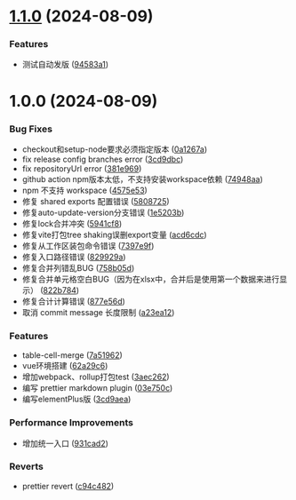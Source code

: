# [1.1.0](https://github.com/SirHe/antd-next/compare/v1.0.0...v1.1.0) (2024-08-09)


### Features

* 测试自动发版 ([94583a1](https://github.com/SirHe/antd-next/commit/94583a165097dbbad59472558c87b7bcfbc37cd7))

# 1.0.0 (2024-08-09)


### Bug Fixes

* checkout和setup-node要求必须指定版本 ([0a1267a](https://github.com/SirHe/antd-next/commit/0a1267a5a6875a4ea5f3da05ced655fffa7b0e8f))
* fix release config branches error ([3cd9dbc](https://github.com/SirHe/antd-next/commit/3cd9dbcbd8a93c77eed4134420be060bc3dadd6a))
* fix repositoryUrl error ([381e969](https://github.com/SirHe/antd-next/commit/381e9696e6fcbe4b8eb0ac5df98f69cb06af9a2b))
* github action npm版本太低，不支持安装workspace依赖 ([74948aa](https://github.com/SirHe/antd-next/commit/74948aa739fc7a94147f79585ab1dc57d7614e2f))
* npm 不支持 workspace ([4575e53](https://github.com/SirHe/antd-next/commit/4575e53968376774c6d064143f4332e42d723057))
* 修复 shared exports 配置错误 ([5808725](https://github.com/SirHe/antd-next/commit/58087257aa42a482667d572feca02a35b73c68a5))
* 修复auto-update-version分支错误 ([1e5203b](https://github.com/SirHe/antd-next/commit/1e5203b8f7740a6546563bb640e5c5b3307dd009))
* 修复lock合并冲突 ([5941cf8](https://github.com/SirHe/antd-next/commit/5941cf8e768f7bd6338ae8d88e50c609f7c9faac))
* 修复vite打包tree shaking误删export变量 ([acd6cdc](https://github.com/SirHe/antd-next/commit/acd6cdc43c5d19666f2e1efc2c1c1159c79ec3a7))
* 修复从工作区装包命令错误 ([7397e9f](https://github.com/SirHe/antd-next/commit/7397e9fb1c958173d0504d47b6eaa178ca4e0d99))
* 修复入口路径错误 ([829929a](https://github.com/SirHe/antd-next/commit/829929a4b9e8f60570f8b79a8c06f95c62f927d6))
* 修复合并列错乱BUG ([758b05d](https://github.com/SirHe/antd-next/commit/758b05de8f4779e011faaff1435f4952af18e2c6))
* 修复合并单元格空白BUG（因为在xlsx中，合并后是使用第一个数据来进行显示） ([822b784](https://github.com/SirHe/antd-next/commit/822b78446dd24a6fc4b12044a1e6ae807f8410db))
* 修复合计计算错误 ([877e56d](https://github.com/SirHe/antd-next/commit/877e56dcfaa0758b20b270a8c8b2d2409fb14f24))
* 取消 commit message 长度限制 ([a23ea12](https://github.com/SirHe/antd-next/commit/a23ea12b707de8c12f8d9d4f341e63f43995b6de))


### Features

* table-cell-merge ([7a51962](https://github.com/SirHe/antd-next/commit/7a51962d37a94e53586526073a1c9c86472d74ea))
* vue环境搭建 ([62a29c6](https://github.com/SirHe/antd-next/commit/62a29c6fea7cb7d75c0187fe0d3890fc359e26a1))
* 增加webpack、rollup打包test ([3aec262](https://github.com/SirHe/antd-next/commit/3aec262dc7113f87034345c9059061ecd643644a))
* 编写 prettier markdown plugin ([03e750c](https://github.com/SirHe/antd-next/commit/03e750c04c15eeb0a4b7b3f9f9465fc2ba80420e))
* 编写elementPlus版 ([3cd9aea](https://github.com/SirHe/antd-next/commit/3cd9aea3b8edddf24a04361b1e043cca95171603))


### Performance Improvements

* 增加统一入口 ([931cad2](https://github.com/SirHe/antd-next/commit/931cad24ac8b0e5587cab558b4350a076896d2b4))


### Reverts

* prettier revert ([c94c482](https://github.com/SirHe/antd-next/commit/c94c482cc31a81dcab6f22baf87c69d28d7fdd01))
